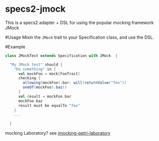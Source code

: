 specs2-jmock
============

This is a specs2 adapter + DSL for using the popular mocking framework JMock

#Usage
Mixin the `JMock` trait to your Specification class, and use the DSL.

#Example
```Scala
class JMockTest extends Specification with JMock  {

  "My JMock test" should { 
    "Do something" in {
      val mockFoo = mock[FooTrait]
      checking {
        allowing(mockFoo).bar; will(returnValue("foo"))
        oneOf(mockFoo).baz()
      }
      val result = mockFoo.bar
      mockFoo.baz
      result must be equalTo "foo"
    }
    ...
    
  }
```
mocking Laboratory? see [jmocking-petri-laboratory](wiki/jmocking-petri-laboratory#jmocking-petri-laboratory)

  
  
